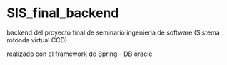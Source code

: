 # SIS_final_backend
backend del proyecto final de seminario ingenieria de software (Sistema rotonda virtual CCD)


realizado con el framework de Spring - DB oracle

